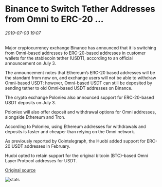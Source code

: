 # Binance to Switch Tether Addresses from Omni to ERC-20 ...

###### 2019-07-03 19:07

Major cryptocurrency exchange Binance has announced that it is switching from Omni-based addresses to ERC-20-based addresses in customer wallets for the stablecoin tether (USDT), according to an official announcement on July 3.

The announcement notes that Ethereum’s ERC-20 based addresses will be the standard from now on, and exchange users will not be able to withdraw Omni-based USDT; however, Omni-based USDT can still be deposited by sending tether to old Omni-based USDT addresses on Binance.

The crypto exchange Poloniex also announced support for ERC-20-based USDT deposits on July 3.

Poloniex will also offer deposit and withdrawal options for Omni addresses, alongside Ethereum and Tron.

According to Poloniex, using Ethereum addresses for withdrawals and deposits is faster and cheaper than relying on the Omni network.

As previously reported by Cointelegraph, the Huobi added support for ERC-20 USDT addresses in February.

Huobi opted to retain support for the original bitcoin (BTC)-based Omni Layer Protocol addresses for USDT.

[Original source](https://cointelegraph.com/news/binance-to-switch-tether-addresses-from-omni-to-erc-20)

![stats](https://c.statcounter.com/11760860/0/a89fa40b/1/ "stats")